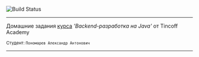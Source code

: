 ![Build Status](https://github.com/sanyarnd/java-course-2023/actions/workflows/build.yml/badge.svg)
______________________
Домашние задания [курса](https://fintech.tinkoff.ru/academy/java) *'Backend-разработка на Java'* от Tincoff Academy

<sub>Студент: `Пономарев Александр Антонович`</sub>
_____________________________________

